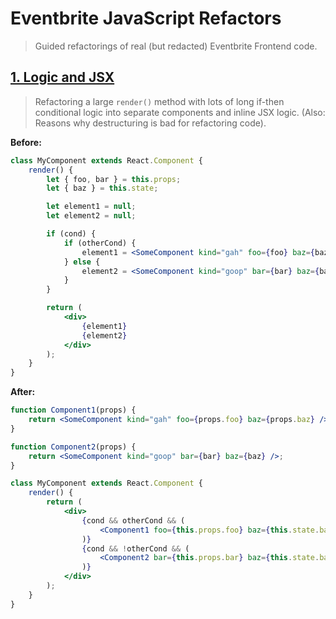 # Eventbrite JavaScript Refactors

> Guided refactorings of real (but redacted) Eventbrite Frontend code.

## [1. Logic and JSX](./logic-and-jsx)

> Refactoring a large `render()` method with lots of long if-then conditional
> logic into separate components and inline JSX logic. (Also: Reasons why
> destructuring is bad for refactoring code).

**Before:**

```jsx
class MyComponent extends React.Component {
    render() {
        let { foo, bar } = this.props;
        let { baz } = this.state;

        let element1 = null;
        let element2 = null;

        if (cond) {
            if (otherCond) {
                element1 = <SomeComponent kind="gah" foo={foo} baz={baz} />;
            } else {
                element2 = <SomeComponent kind="goop" bar={bar} baz={baz} />;
            }
        }

        return (
            <div>
                {element1}
                {element2}
            </div>
        );
    }
}
```

**After:**

```jsx
function Component1(props) {
    return <SomeComponent kind="gah" foo={props.foo} baz={props.baz} />;
}

function Component2(props) {
    return <SomeComponent kind="goop" bar={bar} baz={baz} />;
}

class MyComponent extends React.Component {
    render() {
        return (
            <div>
                {cond && otherCond && (
                    <Component1 foo={this.props.foo} baz={this.state.baz} />
                )}
                {cond && !otherCond && (
                    <Component2 bar={this.props.bar} baz={this.state.baz} />
                )}
            </div>
        );
    }
}
```
